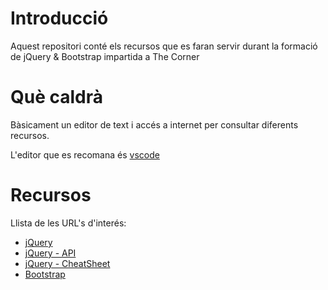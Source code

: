 # Introducció 
Aquest repositori conté els recursos que es faran servir durant la formació de jQuery & Bootstrap impartida a The Corner

# Què caldrà
Bàsicament un editor de text i accés a internet per consultar diferents recursos.

L'editor que es recomana és [vscode](https://go.microsoft.com/fwlink/?LinkID=623230)

# Recursos
Llista de les URL's d'interés:
* [jQuery](https://jquery.com/)
* [jQuery - API](http://api.jquery.com/)
* [jQuery - CheatSheet](https://oscarotero.com/jquery/)
* [Bootstrap](http://getbootstrap.com/)
